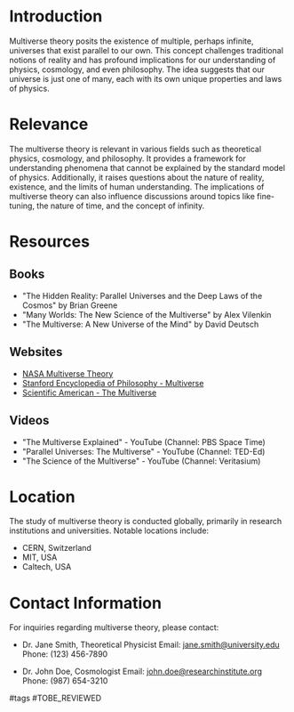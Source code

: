 # Introduction
Multiverse theory posits the existence of multiple, perhaps infinite, universes that exist parallel to our own. This concept challenges traditional notions of reality and has profound implications for our understanding of physics, cosmology, and even philosophy. The idea suggests that our universe is just one of many, each with its own unique properties and laws of physics.

# Relevance
The multiverse theory is relevant in various fields such as theoretical physics, cosmology, and philosophy. It provides a framework for understanding phenomena that cannot be explained by the standard model of physics. Additionally, it raises questions about the nature of reality, existence, and the limits of human understanding. The implications of multiverse theory can also influence discussions around topics like fine-tuning, the nature of time, and the concept of infinity.

# Resources
## Books
- "The Hidden Reality: Parallel Universes and the Deep Laws of the Cosmos" by Brian Greene
- "Many Worlds: The New Science of the Multiverse" by Alex Vilenkin
- "The Multiverse: A New Universe of the Mind" by David Deutsch

## Websites
- [NASA Multiverse Theory](https://www.nasa.gov)
- [Stanford Encyclopedia of Philosophy - Multiverse](https://plato.stanford.edu/entries/multiverse/)
- [Scientific American - The Multiverse](https://www.scientificamerican.com)

## Videos
- "The Multiverse Explained" - YouTube (Channel: PBS Space Time)
- "Parallel Universes: The Multiverse" - YouTube (Channel: TED-Ed)
- "The Science of the Multiverse" - YouTube (Channel: Veritasium)

# Location
The study of multiverse theory is conducted globally, primarily in research institutions and universities. Notable locations include:
- CERN, Switzerland
- MIT, USA
- Caltech, USA

# Contact Information
For inquiries regarding multiverse theory, please contact:
- Dr. Jane Smith, Theoretical Physicist
  Email: jane.smith@university.edu
  Phone: (123) 456-7890

- Dr. John Doe, Cosmologist
  Email: john.doe@researchinstitute.org
  Phone: (987) 654-3210

#tags 
#TOBE_REVIEWED
